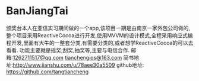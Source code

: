 # BanJiangTai
颁奖台本人在亚信实习期间做的一个app,该项目一期是由南京一家外包公司做的,整个项目采用ReactiveCocoa进行开发,使用MVVM的设计模式,全程采用响应式编程开发,里面有大牛的一整套分类,有需要分类的,或者想学ReactiveCocoa的可以去看看.
功能主要就是摇奖,刮奖,抽奖等,主要与电信合作.
邮箱:1262711517@qq.com tianchengios@163.com
简书地址:http://www.jianshu.com/u/78aee30a5509 
github地址: https://github.com/tangtiancheng
